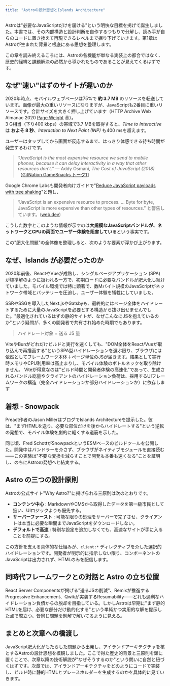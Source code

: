 ```yaml
---
title: "Astroの設計思想とIslands Architecture"
---
```


Astroは"必要なJavaScriptだけを届ける"という明快な目標を掲げて誕生しました。本書では、その内部構造と設計判断を自作するつもりで分解し、読み手が自らのコードに置き換えて再現できるレベルまで掘り下げていきます。第1章はAstroが生まれた背景と根底にある思想を整理します。

この章を読み終えるころには、Astroの各機能が単なる実装上の都合ではなく、歴史的経緯と課題解決の必然から導かれたものであることが見えてくるはずです。

## なぜ"速い"はずのサイトが遅いのか

2020年時点、モバイルウェブページは75%で **約 3.7 MB** のリソースを転送しています。画像が最大の重いリソースになりますが、JavaScriptも2番目に重いリソースです。合計サイズを大きく押し上げています（HTTP Archive Web Almanac 2020 [Page Weight](https://almanac.httparchive.org/en/2020/page-weight/#page-weight) 章）。  
3 G相当（下り400 kbps）の帯域で3.7 MBを取得すると、*Time to Interactive* は **およそ 8 秒**、*Interaction to Next Paint (INP)* も400 msを超えます。

ユーザーはタップしてから画面が反応するまで、はっきり体感できる待ち時間が発生するわけです。

> *“JavaScript is the most expensive resource we send to mobile phones, because it can delay interactivity in a way that other resources don’t.”*
> — Addy Osmani, *The Cost of JavaScript (2018)*【[GitNation GameSnacks トーク](https://gitnation.com/contents/making-bite-sized-web-games-with-gamesnacks)[1]】

Google Chrome Labsも開発者向けガイドで"[Reduce JavaScript payloads with tree shaking](https://web.dev/articles/reduce-javascript-payloads-with-tree-shaking)"と題し、

> “JavaScript is an expensive resource to process. … Byte for byte, JavaScript is more expensive than other types of resources.”
> と警告しています。([web.dev][2])

こうした数字とこのような情報が示すのは**大規模なJavaScriptバンドルが、ネットワークとCPUの両面でユーザー体験を阻害している**という事実です。

この"肥大化問題"の全体像を整理しると、次のような要素が浮かび上がります。

## なぜ、Islands が必要だったのか

2020年前後、ReactやVueが成熟し、シングルページアプリケーション (SPA) が標準解のように扱われる一方で、初期ロードに必要なバンドルが肥大化し続けていました。モバイル環境では特に顕著で、数Mバイト規模のJavaScriptがネットワーク帯域とバッテリーを圧迫し、ユーザー体験を犠牲にしていました。

SSRやSSGを導入したNext.jsやGatsbyも、最終的にはページ全体をハイドレートするために大量のJavaScriptを必要とする構造から抜け出せませんでした。"最適化されているはずの静的サイトが、なぜこんなにJSを抱えているのか"という疑問が、多くの開発者で共有され始めた時期でもあります。

> ハイドレート対象 = 送る JS 量

ViteやBunがどれだけビルドと実行を速くしても、"DOM全体をReact/Vueが取り込んで再描画する"というSPA型ハイドレーションを選ぶ限り、ブラウザには依然としてフレームワーク本体＋ページ単位のJSが届きます。結果として実行時メモリやCPU利用率は高止まりし、モバイル体験のボトルネックを取り除けません。
Viteが得意なのは"ビルド時間と開発者体験の高速化"であって、生成されるバンドル総量やクライアントのハイドレーション負荷は、採用するUIフレームワークの構造（完全ハイドレーションか部分ハイドレーションか）に依存します

## 着想 - Snowpack

Preact作者のJason MillerはブログでIslands Architectureを提示した。彼は、"まずHTMLを送り、必要な部位だけを後からハイドレートする"という逆転の発想で、モバイル体験を劇的に軽くする道筋を示した。

同じ頃、Fred SchottがSnowpackというESMベースのビルドツールを公開した。開発中はバンドラーを介さず、ブラウザがネイティブモジュールを直接読む――この実験は"不要な変換を減らすことで開発も本番も速くなる"ことを証明し、のちにAstroの発想へと結実する。

## Astro の三つの設計原則

Astroの公式サイト"Why Astro?"に掲げられる三原則は次のとおりです。

* **コンテンツ中心** : MarkdownやCMSから取得したデータを第一級市民として扱い、UIロジックよりも優先する。
* **サーバーファースト** : 可能な限りの処理をサーバーで完了させ、クライアントは本当に必要な瞬間までJavaScriptをダウンロードしない。
* **デフォルトで高速** : 特別な設定を追加しなくても、高速なサイトが手に入ることを前提にする。

この方針を支える具体的な仕組みが、`client:*` ディレクティブを介した選択的ハイドレーションです。開発者が明示的に指示しない限り、コンポーネントのJavaScriptは出力されず、HTMLのみを配信します。

## 同時代フレームワークとの対話と Astro の立ち位置

React Server Componentsが掲げる"送るJSの削減"、Remixが推進するProgressive Enhancement、Qwikが実装するResumability――どれも過剰なハイドレーション負債からの脱却を目指している。しかしAstroは早期に"まず静的HTMLを届け、必要な部分だけ動的化する"という単純かつ実用的な解を提示した点で際立つ。皆同じ問題を別解で解いてるように見える。

## まとめと次章への橋渡し

JavaScript肥大化がもたらした問題から出発し、アイランドアーキテクチャを核とするAstroの設計思想を概観しました。ここで得た歴史的背景と三原則を頭に置くことで、次章以降の技術解説が"なぜそうするのか"という問いに自然と紐づくはずです。次章では、アイランドアーキテクチャをどのようにコードで実装し、ビルド時に静的HTMLとプレースホルダーを生成するのかを具体的に見ていきます。

[1]: https://gitnation.com/contents/making-bite-sized-web-games-with-gamesnacks "Making “Bite-Sized” Web Games with GameSnacks by Alex Hawker"
[2]: https://web.dev/articles/reduce-javascript-payloads-with-tree-shaking "Reduce JavaScript payloads with tree shaking  |  Articles  |  web.dev"
